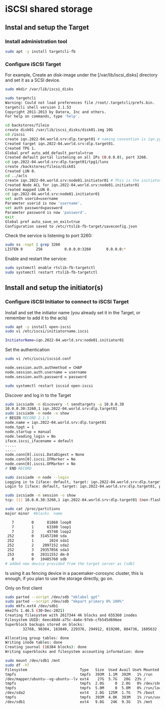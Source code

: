 # iSCSI shared storage

## Instal and setup the Target

### Install administration tool

```bash
sudo apt -y install targetcli-fb
```

### Configure iSCSI Target

For example, Create an disk-image under the [/var/lib/iscsi_disks] directory and set it as a SCSI device.

```bash
sudo mkdir /var/lib/iscsi_disks

sudo targetcli
Warning: Could not load preferences file /root/.targetcli/prefs.bin.
targetcli shell version 2.1.53
Copyright 2011-2013 by Datera, Inc and others.
For help on commands, type 'help'.

cd backstores/fileio 
create disk01 /var/lib/iscsi_disks/disk01.img 10G 
cd /iscsi 
create iqn.2022-04.world.srv:dlp.target01 # naming convention is iqn.yyy-mm.reversed-server-hostname.targetname
Created target iqn.2022-04.world.srv:dlp.target01.
Created TPG 1.
Global pref auto_add_default_portal=true
Created default portal listening on all IPs (0.0.0.0), port 3260.
cd iqn.2022-04.world.srv:dlp.target01/tpg1/luns
create /backstores/fileio/disk01 
Created LUN 0.
cd ../acls 
create iqn.2022-04.world.srv:node01.initiator01 # This is the initiator, will need to set one for each client, then set it in the client(s)
Created Node ACL for iqn.2022-04.world.srv:node01.initiator01
Created mapped LUN 0.
cd iqn.2022-04.world.srv:node01.initiator01 
set auth userid=username 
Parameter userid is now 'username'.
set auth password=password 
Parameter password is now 'password'.
exit 
Global pref auto_save_on_exit=true
Configuration saved to /etc/rtslib-fb-target/saveconfig.json
```

Check the service is listening to port 3260:

```bash
sudo ss -napt | grep 3260
LISTEN 0      256          0.0.0.0:3260       0.0.0.0:*
```

Enable and restart the service:

```bash
sudo systemctl enable rtslib-fb-targetctl
sudo systemctl restart rtslib-fb-targetctl
```

## Install and setup the initiator(s)

### Configure iSCSI Initiator to connect to iSCSI Target

Install and set the initiator name (you already set it in the Target, or remember to add it to the acls)

```bash
sudo apt -y install open-iscsi
sudo vi /etc/iscsi/initiatorname.iscsi
```

```bash
InitiatorName=iqn.2022-04.world.srv:node01.initiator01
```

Set the authentication

```bash
sudo vi /etc/iscsi/iscsid.conf
```

```bash
node.session.auth.authmethod = CHAP
node.session.auth.username = username
node.session.auth.password = password
```

```bash
sudo systemctl restart iscsid open-iscsi
```

Discover and log in to the Target

```bash
sudo iscsiadm -m discovery -t sendtargets -p 10.0.0.30
10.0.0.30:3260,1 iqn.2022-04.world.srv:dlp.target01
sudo iscsiadm -m node -o show
# BEGIN RECORD 2.1.5
node.name = iqn.2022-04.world.srv:dlp.target01
node.tpgt = 1
node.startup = manual
node.leading_login = No
iface.iscsi_ifacename = default
.....
.....
node.conn[0].iscsi.DataDigest = None
node.conn[0].iscsi.IFMarker = No
node.conn[0].iscsi.OFMarker = No
# END RECORD

sudo iscsiadm -m node --login
Logging in to [iface: default, target: iqn.2022-04.world.srv:dlp.target01, portal: 10.0.0.30,3260]
Login to [iface: default, target: iqn.2022-04.world.srv:dlp.target01, portal: 10.0.0.30,3260] successful.

sudo iscsiadm -m session -o show
tcp: [1] 10.0.0.30:3260,1 iqn.2022-04.world.srv:dlp.target01 (non-flash)

sudo cat /proc/partitions
major minor  #blocks  name

   7        0      81868 loop0
   7        1      63380 loop1
   7        2      45748 loop2
 252        0   31457280 sda
 252        1       1024 sda1
 252        2    2097152 sda2
 252        3   29357056 sda3
 253        0   28311552 dm-0
   8        0   10485760 sdb
# added new device provided from the target server as [sdb]
```

Is using it as fencing device in a pacemaker-corosync cluster, this is enough, if you plan to use the storage directly, go on.

Only on first client

```bash
sudo parted --script /dev/sdb "mklabel gpt"
sudo parted --script /dev/sdb "mkpart primary 0% 100%"
sudo mkfs.ext4 /dev/sdb1
mke2fs 1.46.5 (30-Dec-2021)
Creating filesystem with 2617344 4k blocks and 655360 inodes
Filesystem UUID: 6eec40d4-a75c-4a6e-97eb-cfb545d696ee
Superblock backups stored on blocks:
        32768, 98304, 163840, 229376, 294912, 819200, 884736, 1605632

Allocating group tables: done
Writing inode tables: done
Creating journal (16384 blocks): done
Writing superblocks and filesystem accounting information: done

sudo mount /dev/sdb1 /mnt
sudo df -hT
Filesystem                        Type   Size  Used Avail Use% Mounted on
tmpfs                             tmpfs  393M  1.1M  392M   1% /run
/dev/mapper/ubuntu--vg-ubuntu--lv ext4    27G  5.7G   20G  23% /
tmpfs                             tmpfs  2.0G     0  2.0G   0% /dev/shm
tmpfs                             tmpfs  5.0M     0  5.0M   0% /run/lock
/dev/sda2                         ext4   2.0G  125M  1.7G   7% /boot
tmpfs                             tmpfs  393M  4.0K  393M   1% /run/user/0
/dev/sdb1                         ext4   9.8G   24K  9.3G   1% /mnt
```
